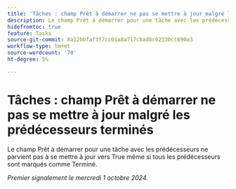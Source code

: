 ```yaml
---
title: 'Tâches : champ Prêt à démarrer ne pas se mettre à jour malgré les prédécesseurs terminés'
description: Le champ Prêt à démarrer pour une tâche avec les prédécesseurs ne parvient pas à se mettre à jour vers True même si tous les prédécesseurs sont marqués comme Terminé.
hidefromtoc: true
feature: Tasks
source-git-commit: 8a12bbfaf3f7cc01a8a717cbad8c62330cc690a3
workflow-type: tm+mt
source-wordcount: '70'
ht-degree: 5%

---
```


# Tâches : champ Prêt à démarrer ne pas se mettre à jour malgré les prédécesseurs terminés

Le champ Prêt à démarrer pour une tâche avec les prédécesseurs ne parvient pas à se mettre à jour vers True même si tous les prédécesseurs sont marqués comme Terminé.

_Premier signalement le mercredi 1 octobre 2024._
